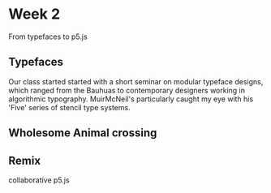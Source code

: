# Week 2
From typefaces to p5.js

## Typefaces
Our class started started with a short seminar on modular typeface designs, which ranged from the Bauhuas to contemporary designers working in algorithmic typography. MuirMcNeil's particularly caught my eye with his 'Five' series of stencil type systems.

## Wholesome Animal crossing

## Remix
collaborative p5.js

